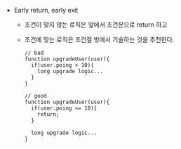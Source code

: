* Early return, early exit
  - 조건이 맞지 않는 로직은 앞에서 조건문으로 return 하고 
  - 조건에 맞는 로직은 조건절 밖에서 기술하는 것을 추천한다.

    ```
    // bad
    function upgradeUser(user){
      if(user.poing > 10){
        long upgrade logic...
      }
    }

    // good
    function upgradeUser(user){
      if(user.poing <= 10){
        return;
      }

      long upgrade logic...
    }
    ```
 
